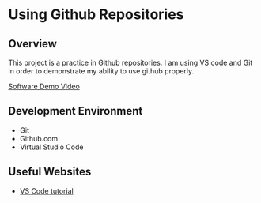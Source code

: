 # Using Github Repositories
## Overview

This project is a practice in Github repositories. I am using VS code and Git in order to demonstrate my ability to use github properly.


[Software Demo Video](https://youtu.be/5rF0LPDBk5E)

## Development Environment

* Git
* Github.com
* Virtual Studio Code

## Useful Websites

* [VS Code tutorial](https://code.visualstudio.com/docs/editor/github)
